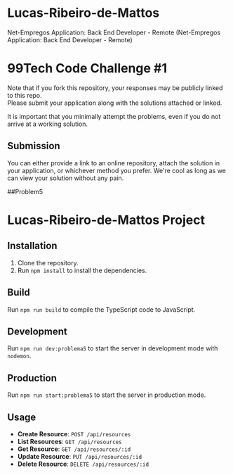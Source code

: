# Lucas-Ribeiro-de-Mattos
Net-Empregos Application: Back End Developer - Remote (Net-Empregos Application: Back End Developer - Remote)

# 99Tech Code Challenge #1 #

Note that if you fork this repository, your responses may be publicly linked to this repo.  
Please submit your application along with the solutions attached or linked.   

It is important that you minimally attempt the problems, even if you do not arrive at a working solution.

## Submission ##
You can either provide a link to an online repository, attach the solution in your application, or whichever method you prefer.
We're cool as long as we can view your solution without any pain.


##Problem5
# Lucas-Ribeiro-de-Mattos Project

## Installation

1. Clone the repository.
2. Run `npm install` to install the dependencies.

## Build

Run `npm run build` to compile the TypeScript code to JavaScript.

## Development

Run `npm run dev:problema5` to start the server in development mode with `nodemon`.

## Production

Run `npm run start:problema5` to start the server in production mode.

## Usage

- **Create Resource**: `POST /api/resources`
- **List Resources**: `GET /api/resources`
- **Get Resource**: `GET /api/resources/:id`
- **Update Resource**: `PUT /api/resources/:id`
- **Delete Resource**: `DELETE /api/resources/:id`
